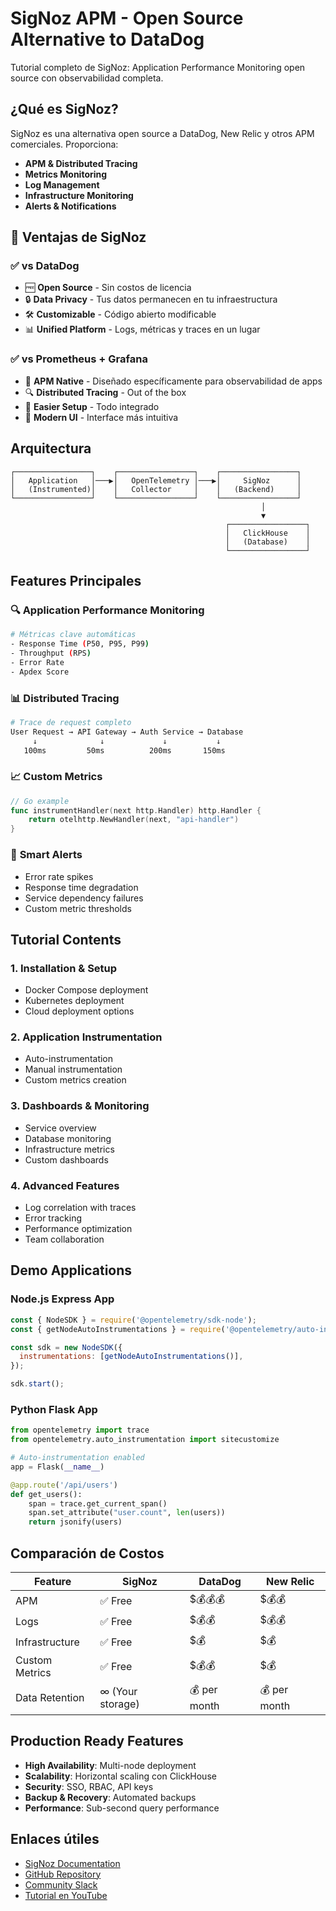 # SigNoz APM - Open Source Alternative to DataDog

Tutorial completo de SigNoz: Application Performance Monitoring open source con observabilidad completa.

## ¿Qué es SigNoz?

SigNoz es una alternativa open source a DataDog, New Relic y otros APM comerciales. Proporciona:

- **APM & Distributed Tracing** 
- **Metrics Monitoring**
- **Log Management**
- **Infrastructure Monitoring**
- **Alerts & Notifications**

## 🚀 Ventajas de SigNoz

### ✅ **vs DataDog**
- 🆓 **Open Source** - Sin costos de licencia
- 🔒 **Data Privacy** - Tus datos permanecen en tu infraestructura
- 🛠️ **Customizable** - Código abierto modificable
- 📊 **Unified Platform** - Logs, métricas y traces en un lugar

### ✅ **vs Prometheus + Grafana**
- 🎯 **APM Native** - Diseñado específicamente para observabilidad de apps
- 🔍 **Distributed Tracing** - Out of the box
- 🚀 **Easier Setup** - Todo integrado
- 📱 **Modern UI** - Interface más intuitiva

## Arquitectura

```
┌─────────────────┐    ┌─────────────────┐    ┌─────────────────┐
│   Application   │───▶│   OpenTelemetry │───▶│     SigNoz      │
│   (Instrumented)│    │   Collector     │    │   (Backend)     │
└─────────────────┘    └─────────────────┘    └─────────────────┘
                                                        │
                                                        ▼
                                                ┌─────────────────┐
                                                │   ClickHouse    │
                                                │   (Database)    │
                                                └─────────────────┘
```

## Features Principales

### 🔍 **Application Performance Monitoring**
```bash
# Métricas clave automáticas
- Response Time (P50, P95, P99)
- Throughput (RPS)
- Error Rate
- Apdex Score
```

### 📊 **Distributed Tracing**
```bash
# Trace de request completo
User Request → API Gateway → Auth Service → Database
     ↓              ↓             ↓           ↓
   100ms         50ms          200ms       150ms
```

### 📈 **Custom Metrics**
```go
// Go example
func instrumentHandler(next http.Handler) http.Handler {
    return otelhttp.NewHandler(next, "api-handler")
}
```

### 🚨 **Smart Alerts**
- Error rate spikes
- Response time degradation
- Service dependency failures
- Custom metric thresholds

## Tutorial Contents

### 1. **Installation & Setup**
- Docker Compose deployment
- Kubernetes deployment
- Cloud deployment options

### 2. **Application Instrumentation**
- Auto-instrumentation
- Manual instrumentation
- Custom metrics creation

### 3. **Dashboards & Monitoring**
- Service overview
- Database monitoring
- Infrastructure metrics
- Custom dashboards

### 4. **Advanced Features**
- Log correlation with traces
- Error tracking
- Performance optimization
- Team collaboration

## Demo Applications

### Node.js Express App
```javascript
const { NodeSDK } = require('@opentelemetry/sdk-node');
const { getNodeAutoInstrumentations } = require('@opentelemetry/auto-instrumentations-node');

const sdk = new NodeSDK({
  instrumentations: [getNodeAutoInstrumentations()],
});

sdk.start();
```

### Python Flask App
```python
from opentelemetry import trace
from opentelemetry.auto_instrumentation import sitecustomize

# Auto-instrumentation enabled
app = Flask(__name__)

@app.route('/api/users')
def get_users():
    span = trace.get_current_span()
    span.set_attribute("user.count", len(users))
    return jsonify(users)
```

## Comparación de Costos

| Feature | SigNoz | DataDog | New Relic |
|---------|--------|---------|-----------|
| APM | ✅ Free | $💰💰💰 | $💰💰 |
| Logs | ✅ Free | $💰💰 | $💰💰 |
| Infrastructure | ✅ Free | $💰 | $💰 |
| Custom Metrics | ✅ Free | $💰💰 | $💰 |
| Data Retention | ∞ (Your storage) | 💰 per month | 💰 per month |

## Production Ready Features

- **High Availability**: Multi-node deployment
- **Scalability**: Horizontal scaling con ClickHouse
- **Security**: SSO, RBAC, API keys
- **Backup & Recovery**: Automated backups
- **Performance**: Sub-second query performance

## Enlaces útiles

- [SigNoz Documentation](https://signoz.io/docs/)
- [GitHub Repository](https://github.com/SigNoz/signoz)
- [Community Slack](https://signoz.io/slack)
- [Tutorial en YouTube](https://youtu.be/EXAMPLE)
